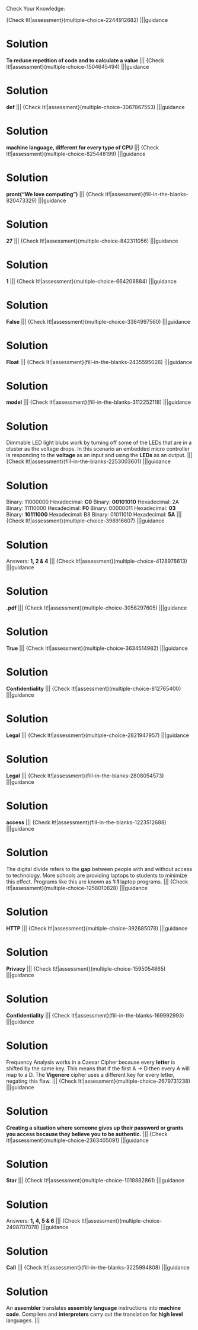 Check Your Knowledge: 

{Check It!|assessment}(multiple-choice-2244912682)
|||guidance
# Solution
**To reduce repetition of code and to calculate a value**
|||
{Check It!|assessment}(multiple-choice-1504645494)
|||guidance
# Solution
**def**
|||
{Check It!|assessment}(multiple-choice-3067867553)
|||guidance
# Solution
**machine language, different for every type of CPU**
|||
{Check It!|assessment}(multiple-choice-825448199)
|||guidance
# Solution
**pront(“We love computing”)**
|||
{Check It!|assessment}(fill-in-the-blanks-820473329)
|||guidance
# Solution
**27**
|||
{Check It!|assessment}(multiple-choice-842311056)
|||guidance
# Solution
**1**
|||
{Check It!|assessment}(multiple-choice-664208884)
|||guidance
# Solution
**False**
|||
{Check It!|assessment}(multiple-choice-3384997560)
|||guidance
# Solution
**Float**
|||
{Check It!|assessment}(fill-in-the-blanks-2435595026)
|||guidance
# Solution
**model**
|||
{Check It!|assessment}(fill-in-the-blanks-3112252118)
|||guidance
# Solution
Dimmable LED light blubs work by turning off some of the LEDs that are in a cluster as the voltage drops. In this scenario an embedded micro controller is responding to the **voltage** as an input and using the **LEDs** as an output.
|||
{Check It!|assessment}(fill-in-the-blanks-2253003601)
|||guidance
# Solution
Binary: 11000000 Hexadecimal: **C0**
Binary: **00101010** Hexadecimal: 2A
Binary: 11110000 Hexadecimal: **F0**
Binary: 00000011 Hexadecimal: **03**
Binary: **10111000** Hexadecimal: B8
Binary: 01011010 Hexadecimal: **5A**
|||
{Check It!|assessment}(multiple-choice-398916607)
|||guidance
# Solution
Answers: **1, 2 & 4**
|||
{Check It!|assessment}(multiple-choice-4128976613)
|||guidance
# Solution
**.pdf**
|||
{Check It!|assessment}(multiple-choice-3058297605)
|||guidance
# Solution
**True**
|||
{Check It!|assessment}(multiple-choice-3634514982)
|||guidance
# Solution
**Confidentiality**
|||
{Check It!|assessment}(multiple-choice-812765400)
|||guidance
# Solution
**Legal**
|||
{Check It!|assessment}(multiple-choice-2821947957)
|||guidance
# Solution
**Legal**
|||
{Check It!|assessment}(fill-in-the-blanks-2808054573)
|||guidance
# Solution
**access**
|||
{Check It!|assessment}(fill-in-the-blanks-1223512688)
|||guidance
# Solution
The digital divide refers to the **gap** between people with and without access to technology. More schools are providing laptops to students to minimize this effect. Programs like this are known as **1:1** laptop programs.
|||
{Check It!|assessment}(multiple-choice-1258010828)
|||guidance
# Solution
**HTTP**
|||
{Check It!|assessment}(multiple-choice-392685078)
|||guidance
# Solution
**Privacy**
|||
{Check It!|assessment}(multiple-choice-1595054865)
|||guidance
# Solution
**Confidentiality**
|||
{Check It!|assessment}(fill-in-the-blanks-169992993)
|||guidance
# Solution
Frequency Analysis works in a Caesar Cipher because every **letter** is shifted by the same key. This means that if the first A -> D then every A will map to a D. The **Vigenere** cipher uses a different key for every letter, negating this flaw.
|||
{Check It!|assessment}(multiple-choice-2679731238)
|||guidance
# Solution
**Creating a situation where someone gives up their password or grants you access because they believe you to be authentic.**
|||
{Check It!|assessment}(multiple-choice-2363405091)
|||guidance
# Solution
**Star**
|||
{Check It!|assessment}(multiple-choice-1018882861)
|||guidance
# Solution
Answers: **1, 4, 5 & 6**
|||
{Check It!|assessment}(multiple-choice-2498707078)
|||guidance
# Solution
**Call**
|||
{Check It!|assessment}(fill-in-the-blanks-3225994808)
|||guidance
# Solution
An **assembler** translates **assembly language** instructions into **machine code**. Compilers and **interpreters** carry out the translation for **high level** languages.
|||



